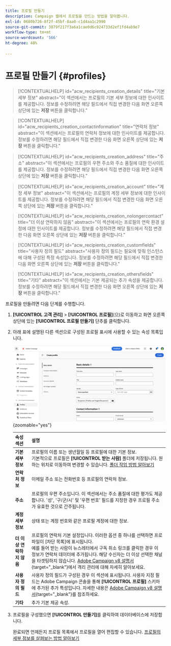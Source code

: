 ```yaml
---
title: 프로필 만들기
description: Campaign 웹에서 프로필을 만드는 방법을 알아봅니다.
exl-id: 0680b726-8f2f-45bf-8aa0-c1d4aa1c2990
source-git-commit: 3879f217f3a6a1cae0d6c924733d2ef1fd4ab9e7
workflow-type: tm+mt
source-wordcount: '566'
ht-degree: 48%

---
```


# 프로필 만들기 {#profiles}

>[!CONTEXTUALHELP]
>id="acw_recipients_creation_details"
>title="기본 세부 정보"
>abstract="이 섹션에서는 프로필의 기본 세부 정보에 대한 인사이트를 제공합니다. 정보를 수정하려면 해당 필드에서 직접 변경한 다음 화면 오른쪽 상단에 있는 **저장** 버튼을 클릭합니다."

>[!CONTEXTUALHELP]
>id="acw_recipients_creation_contactinformation"
>title="연락처 정보"
>abstract="이 섹션에서는 프로필의 연락처 정보에 대한 인사이트를 제공합니다. 정보를 수정하려면 해당 필드에서 직접 변경한 다음 화면 오른쪽 상단에 있는 **저장** 버튼을 클릭합니다."

>[!CONTEXTUALHELP]
>id="acw_recipients_creation_address"
>title="주소"
>abstract="이 섹션에서는 프로필의 우편 주소와 주소 품질에 대한 인사이트를 제공합니다. 정보를 수정하려면 해당 필드에서 직접 변경한 다음 화면 오른쪽 상단에 있는 **저장** 버튼을 클릭합니다."

>[!CONTEXTUALHELP]
>id="acw_recipients_creation_account"
>title="계정 세부 정보"
>abstract="이 섹션에서는 프로필의 계정 세부 정보에 대한 인사이트를 제공합니다. 정보를 수정하려면 해당 필드에서 직접 변경한 다음 화면 오른쪽 상단에 있는 **저장** 버튼을 클릭합니다."

>[!CONTEXTUALHELP]
>id="acw_recipients_creation_nolongercontact"
>title="더 이상 연락하지 않음"
>abstract="이 섹션에서는 프로필의 연락 환경 설정에 대한 인사이트를 제공합니다. 정보를 수정하려면 해당 필드에서 직접 변경한 다음 화면 오른쪽 상단에 있는 **저장** 버튼을 클릭합니다."

>[!CONTEXTUALHELP]
>id="acw_recipients_creation_customfields"
>title="사용자 정의 필드"
>abstract="사용자 정의 필드는 필요에 맞춰 인스턴스에 대해 구성된 특정 속성입니다. 정보를 수정하려면 해당 필드에서 직접 변경한 다음 화면 오른쪽 상단에 있는 **저장** 버튼을 클릭합니다."

>[!CONTEXTUALHELP]
>id="acw_recipients_creation_othersfields"
>title="기타"
>abstract="이 섹션에서는 기본 제공되는 추가 속성을 제공합니다. 정보를 수정하려면 해당 필드에서 직접 변경한 다음 화면 오른쪽 상단에 있는 **저장** 버튼을 클릭합니다."

프로필을 만들려면 다음 단계를 수행합니다.

1. **[!UICONTROL 고객 관리]** > **[!UICONTROL 프로필]**(으)로 이동하고 화면 오른쪽 상단에 있는 **[!UICONTROL 프로필 만들기]** 단추를 클릭합니다.

1. 아래 표에 설명된 다른 섹션으로 구성된 프로필 표시에 사용할 수 있는 속성 목록입니다.

   ![](assets/create-profile.png){zoomable="yes"}

   | 속성 섹션 | 설명 |
   |  ---  |  ---  |
   | **기본 세부 정보** | 프로필의 이름 또는 생년월일 등 프로필에 대한 기본 정보.<br/>기본적으로 프로필은 **[!UICONTROL 받는 사람]** 폴더에 저장됩니다. 원하는 위치로 이동하여 변경할 수 있습니다. [폴더 작업 방법 알아보기](../get-started/permissions.md#folders) |
   | **연락처 정보** | 이메일 주소 또는 전화번호 등 프로필의 연락처 정보. |
   | **주소** | 프로필의 우편 주소입니다. 이 섹션에서는 주소 품질에 대한 평가도 제공합니다. &#39;성&#39;, &#39;구/군/시&#39; 및 &#39;우편 번호&#39; 필드를 지정한 경우 프로필 주소가 유효한 것으로 간주됩니다. |
   | **계정 세부 정보** | 상태 또는 계정 번호와 같은 프로필 계정에 대한 정보. |
   | **더 이상 연락하지 않음** | 프로필의 연락처 기본 설정입니다. 이러한 옵션 중 하나를 선택하면 프로파일이 [차단 목록]에 표시됩니다.<br/>예를 들어 받는 사람이 뉴스레터에서 구독 취소 링크를 클릭한 경우 이 정보가 연락처 데이터에 추가됩니다. 해당 수신자는 더 이상 선택한 채널을 타겟팅하지 않습니다. [Adobe Campaign v8 설명서](https://experienceleague.adobe.com/docs/campaign/campaign-v8/send/failures/quarantines.html){target="_blank"}에서 격리 관리에 대해 자세히 알아보세요. |
   | **사용자 정의 필드** | 사용자 정의 필드가 구성된 경우 이 섹션에 표시됩니다. 사용자 지정 필드는 Adobe Campaign 콘솔을 통해 **[!UICONTROL 프로필]** 스키마에 추가된 추가 특성입니다. 자세한 내용은 [Adobe Campaign v8 설명서](https://experienceleague.adobe.com/docs/campaign/campaign-v8/developer/shemas-forms/extend-schema.html){target="_blank"}를 참조하세요. |
   | **기타** | 추가 기본 제공 속성. |

1. 프로필을 구성했으면 **[!UICONTROL 만들기]**&#x200B;를 클릭하여 데이터베이스에 저장합니다.

   완료되면 언제든지 프로필 목록에서 프로필을 열어 편집할 수 있습니다. [프로필의 세부 정보를 살펴보는 방법 알아보기](profile-view.md)
